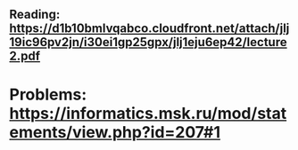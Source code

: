 ## Reading: https://d1b10bmlvqabco.cloudfront.net/attach/jlj19ic96pv2jn/i30ei1gp25gpx/jlj1eju6ep42/lecture2.pdf

# Problems: https://informatics.msk.ru/mod/statements/view.php?id=207#1
